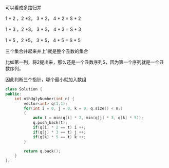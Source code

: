 可以看成多路归并

1 * 2 ，2 *2， 3 * 2， 4 * 2 = S * 2

1 * 3 ，2 *3， 3 * 3， 4 * 3 = S * 3

1 * 5 ，2 *5， 3 * 5， 4 * 5 = S * 5

三个集合并起来并上1就是整个丑数的集合

比如第一列，将2提出来，那么还是一个丑数序列S，因为第一个序列就是一个丑数序列，

因此判断三个指针，哪个最小就加入数组

```c++
class Solution {
public:
    int nthUglyNumber(int n) {
        vector<int> q(1,1);
        for(int i = 0, j = 0, k = 0; q.size() < n;)
        {
            auto t = min(q[i] * 2, min(q[j] * 3, q[k] * 5));
            q.push_back(t);
            if(q[i] * 2 == t) i ++;
            if(q[j] * 3 == t) j ++;
            if(q[k] * 5 == t) k ++;
        }

        return q.back();
    }
};
```

